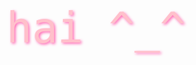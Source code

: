 <div align="center" style="font-size: 5rem; font-family: 'Fredoka One', cursive;">
  <code style="color: #FFC0CB; text-shadow: 2px 2px 4px #FF69B4;">hai ^_^</code>
</div>
